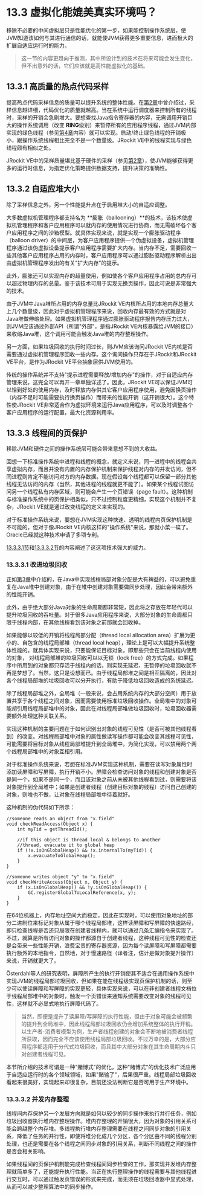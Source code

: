 <a name="13.3"></a>
# 13.3 虚拟化能媲美真实环境吗？

移除不必要的中间虚拟层只是性能优化的第一步，如果能控制操作系统层，使JVM知道该如何与其进行通信的话，就能使JVM获得更多重要信息，进而极大的扩展自适应运行时的能力。

>这一节的内容更趋向于推测，其中所设计到的技术在将来可能会发生变化，但不出意外的话，它们应该就是高性能虚拟化的基础。

<a name="13.3.1"></a>
## 13.3.1 高质量的热点代码采样

提高热点代码采样信息的质量可以提升系统的整体性能。在[第2章][1]中曾介绍过，采样信息越详细，代码优化的质量就越高。当在系统中运行调度器来控制所有的线程时，采样的开销会急剧增大。要想查找Java指令寄存器的内容，无需调用开销巨大的操作系统调用（改变 **RING**级别）来暂停所有的应用程序线程，通过JVM内部实现的绿色线程（参见[第4章][2]内容）就可以实现。启动/终止绿色线程的开销极小，跟操作系统线程相比完全不是一个数量级。JRockit VE中的线程实现与绿色线程颇有相似之处。

JRockit VE中的采样质量堪比基于硬件的采样（参见[第2章][1]），使JVM能够获得更多的运行时信息，为指定优化策略提供数据支持，提升决策的准确性。

<a name="13.3.2"></a>
## 13.3.2 自适应堆大小

除了采样信息之外，另一个性能提升点在于启用堆大小的自适应调整。

大多数虚拟机管理程序都支持名为 **膨胀（ballooning）**的技术，该技术使虚拟机管理程序和客户应用程序可以就内存的使用情况进行协商，而无需破坏各个客户应用程序之间的沙箱模型。就具体实现来说，就是实现一个膨胀驱动程序（balloon driver）的中间层，为客户应用程序提供一个伪虚拟设备，虚拟机管理程序通过该伪虚拟设备提示客户应用程序需要扩大内存。当内存不足，需要回收一些其他客户应用程序占用的内存时，客户应用程序可以通过膨胀驱动程序解析出出由虚拟机管理程序发出的有关"扩大内存"的提示。

此外，膨胀还可以实现内存的超量使用，例如使各个客户应用程序占用的总内存可以超过物理内存的总量。鉴于该技术可用于实现无换页操作，因此可说是非常强大的技术。

由于JVM中Java堆所占用的内存总量比JRockit VE内核所占用的本地内存总量大上几个数量级，因此对于虚拟机管理程序来说，回收内存最有效的方式就是对Java堆做伸缩处理。如果虚拟机管理程序通过膨胀驱动程序报告内存压力过大，则JVM应该通过外部API（所谓"外部"，是指JRockit VE内核暴露给JVM的接口）来收缩Java堆，这个调用可能会触发Java堆的内存整理操作。

另一方面，如果垃圾回收的执行时间过长，则JVM应该询问JRockit VE内核是否需要通过虚拟机管理程序回收一些内存。这个询问操作只存在于JRockit和JRockit VE平台，是作为JRockit VE平台抽象层供JVM使用的。

传统的操作系统并不支持"提示进程需要释放/增加内存"的操作，对于自适应内存管理来说，这完全可以再开一章单独详述了。因此，JRockit VE可以保证JVM可以恰到好处的使用内存，及时释放内存供其它客户应用程序使用，避免因换页操作（内存不足时可能需要执行换页操作）而带来的性能开销（这开销很大）。这个特性使JRockit VE非常适合作为虚拟环境来运行Java应用程序，可以及时调整各个客户应用程序的运行配置，最大化资源利用率。

<a name="13.3.3"></a>
## 13.3.3 线程间的页保护

移除JVM和硬件之间的操作系统层可能会带来意想不到的大收益。

回想一下标准操作系统中进程和线程的概念，就定义来说，同一进程中的线程会共享虚拟内存，而且并没有内置的内存保护机制来保护线程对内存的并发访问，但不同进程则肯定不能访问对方的内存数据。现在假设每个线程都可以保留一部分其他线程无法访问的内存（当然，其他进程的线程就更不能了）。如果某个线程试图访问另一个线程私有内存区域，则可能会产生一个页错误（page fault）。这种机制与标准操作系统中的页保护相类似，只不过控制粒度更精细，实现这个机制并不复杂，JRockit VE就是通过改变线程的定义来实现的。

对于标准操作系统来说，要想在JVM实现这种快速、透明的线程内页保护机制是不可能的，但对于像JRockit VE内核这样的"操作系统"来说，那就小菜一碟了。Oracle已经就这种技术申请了多项专利。

[13.3.3.1节][3]和[13.3.3.2节][4]的内容阐述了这这项技术强大的威力。

<a name="13.3.3.1"></a>
### 13.3.3.1 改进垃圾回收

正如[第3章][5]中介绍的，在Java中实现线程局部对象分配是大有裨益的，可以避免重复在Java堆中创建对象，由于在堆中创建对象需要做同步处理，因此会带来额外的性能开销。

此外，由于绝大部分Java对象的生命周期都非常短，因此将之存放在年轻代可以提升垃圾回收的吞吐量。对于很多Java应用程序来说，大部分对象的生命周都只限于线程内部，在其他线程看到该对象之前那就会回收掉。

如果能够以较低的开销将线程局部分配（thread local allocation area）扩展为更小的、自包含的线程局部堆（thread local heap），理论上是可以大幅提升系统整体性能的。就具体实现来说，只要能保证目标对象，即那些只会在当前线程内使用的对象， 对线程局部堆的垃圾回收可以以无锁（lock free）的方式完成。如果程序中所用到的对象都只存活于线程内的话，则实现无延迟、无暂停的垃圾回收就不再是梦想了。当然，这只是设想而已。由于线程局部堆之间是相互隔离的，因此对各个线程局部堆的垃圾回收可以分开执行，有助于降低垃圾回收造成的系统延迟。

除了线程局部堆之外，全局堆（一般来说，会占用系统内存的大部分空间）用于放置共享于各个线程之间对象，因而需要使用标准垃圾回收操作。全局堆中的对象可能胡引用线程局部堆中的对象，因此在对线程局部堆做垃圾回收时，垃圾回收器需要额外处理这种关联关系。

实现这种机制的主要问题在于如何识别出对象的线程可见性（是否可被其他线程看到）的改变。对线程局部堆中对象的属性做读写操作都可能会改变其线程可见性，可能需要将目标对象从线程局部堆提升到全局堆中。为简化实现，可以禁用两个两个线程局部堆中的对象互相引用。

对于标准操作系统来说，若想在标准JVM实现这种机制，需要在读写对象属性时添加读屏障和写屏障，执行开销不小。屏障会检查访问对象的线程和创建对象是否是同一个，如果不是同一个，而且该对象之前从未被其他线程看到过，则需要将该对象提升到全局堆中；如果是创建者线程（创建目标对象的线程）访问自己创建的对象，则啥也不做，让对象在线程局部堆中待着就好。

这种机制的伪代码如下所示：

    //someone reads an object from "x.field"
    void checkReadAccess(Object x) {
        int myTid = getThreadId();
    
        //if this object is thread local & belongs to another
        //thread, evacuate it to global heap
        if (!x.isOnGlobalHeap() && !x.internalTo(myTid)) {
            x.evacuateToGlobalHeap();
        }
    }

    //someone writes object "y" to "x.field"
    void checkWriteAccess(Object x, Object y) {
        if (x.isOnGlobalHeap() && !y.isOnGlobalHeap()) {
            GC.registerGlobalToLocalReference(x, y);
        }
    }

在64位机器上，内存地址空间大而稳定，因此在实现时，可以使用对象地址的部分二进制位来标记对象从属于哪个线程局部堆，这样读屏障和写屏障的快速路经，即只检查线程是否还只局限在创建者线程内，就可以通过几条汇编指令来实现了。不过，就算是所有访问对象的操作都源自于创建者线程，这种线程可见性的检查还是会带来一些性能开销，浪费宝贵的寄存器资源，因为每个读屏障和写屏障都需要执行额外的本地指令，自然地，对于慢速路径（译者注，估计是做对象提升操作）来说，开销就更大了。

Österdahl等人的研究表明，屏障所产生的执行开销使其不适合在通用操作系统中实现JVM的线程局部垃圾回收，但如果在能在线程级实现页保护机制的话，则至少可以使读屏障和写屏障的实现更轻，具体实现来说，可以在非创建者线程文档位于线程局部堆中的对象时，触发一个页错误来通知系统需要改变对象的线程可见性，这样就不必显式地执行屏障代码了。

>当然，即便是提升了读屏障/写屏障的执行性能，但由于对象可能会被频繁的提升到全局堆中，因此线程局部垃圾回收仍会增加系统整体的执行开销。以生产者-消费者模型为例，生产者线程创建的对象会不断地被消费者线程所获取，因而完全不应该使用线程局部垃圾回收。不过万幸的是，大部分应用程序都适用于分代式垃圾回收，而且其中大部分对象在其生命周期内斗只对创建者线程可见。

本节所介绍的技术可谓是一种"赌博式"的优化，这种"赌博式"的优化技术广泛应用于自适应运行时的各个领域领域，如果"赌输了"，后果很严重。线程局部垃圾回收看起来很美好，实现起来却很复杂，目前还没法判断它是否可用于生产环境中。

<a name="13.3.3.2"></a>
### 13.3.3.2 并发内存整理

线程间内存保护另一个发展方向就是如何以较少的同步操作来执行并行任务，例如垃圾回收器执行堆内存整理操作。堆内存整理的开销很大，因为对象的引用关系可能会跨越整个内存堆。多线程执行堆内存整理需要在线程之间同步对象的引用关系，降低了任务的并行性，即使将堆分化成几个分区，各个分区由不同的线程分别处理，也还是需要在各个线程之间同步对象的引用关系，判断不同线程之间的操作是否会相关影响。

如果线程间的页保护机制能完成检查线程间同步检查的工作，那实现并发堆内存整理就简单多了，还能提升执行性能。当正在执行整理操作的线程需要与其他线程进行交互时，可以通过触发页错误的形式来完成，而无须在垃圾回收器中显式处理，从而可以减少整理算法中的同步操作。









[1]:    ../chap2/2.md#2
[2]:    ../chap4/4.md#4
[3]:    #13.3.3.1
[4]:    #13.3.3.2
[5]:    ../chap3/3.md#3